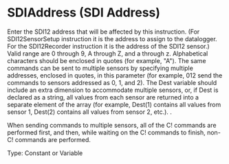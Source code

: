 # SDIAddress (SDI Address)

Enter the SDI12 address that will be affected by this instruction. (For SDI12SensorSetup instruction it is the address to assign to the datalogger. For the SDI12Recorder instruction it is the address of the SDI12 sensor.) Valid range are 0 through 9, A through Z, and a through z. Alphabetical characters should be enclosed in quotes (for example, "A"). The same commands can be sent to multiple sensors by specifying multiple addresses, enclosed in quotes, in this parameter (for example, 012 send the commands to sensors addressed as 0, 1, and 2). The Dest variable should include an extra dimension to accommodate multiple sensors, or, if Dest is declared as a string, all values from each sensor are returned into a separate element of the array (for example, Dest(1) contains all values from sensor 1, Dest(2) contains all values from sensor 2, etc.). .

When sending commands to multiple sensors, all of the C! commands are performed first, and then, while waiting on the C! commands to finish, non-C! commands are performed.

Type: Constant or Variable
